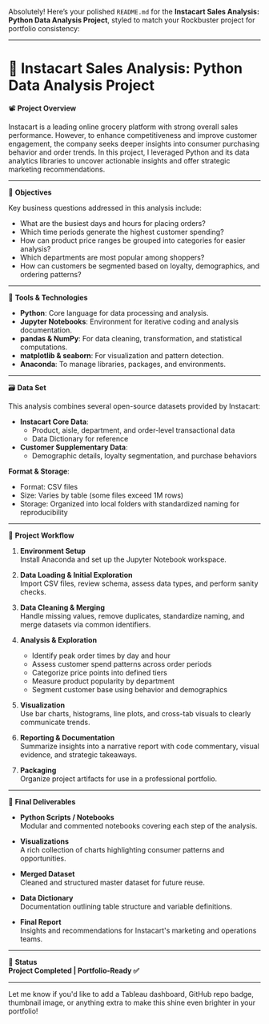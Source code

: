 Absolutely! Here’s your polished `README.md` for the **Instacart Sales Analysis: Python Data Analysis Project**, styled to match your Rockbuster project for portfolio consistency:

---

# 🛒 Instacart Sales Analysis: Python Data Analysis Project

📽️ **Project Overview**

Instacart is a leading online grocery platform with strong overall sales performance. However, to enhance competitiveness and improve customer engagement, the company seeks deeper insights into consumer purchasing behavior and order trends. In this project, I leveraged Python and its data analytics libraries to uncover actionable insights and offer strategic marketing recommendations.

---

🎯 **Objectives**

Key business questions addressed in this analysis include:

- What are the busiest days and hours for placing orders?
- Which time periods generate the highest customer spending?
- How can product price ranges be grouped into categories for easier analysis?
- Which departments are most popular among shoppers?
- How can customers be segmented based on loyalty, demographics, and ordering patterns?

---

🧰 **Tools & Technologies**

- **Python**: Core language for data processing and analysis.
- **Jupyter Notebooks**: Environment for iterative coding and analysis documentation.
- **pandas & NumPy**: For data cleaning, transformation, and statistical computations.
- **matplotlib & seaborn**: For visualization and pattern detection.
- **Anaconda**: To manage libraries, packages, and environments.

---

🗃️ **Data Set**

This analysis combines several open-source datasets provided by Instacart:

- **Instacart Core Data**:
  - Product, aisle, department, and order-level transactional data
  - Data Dictionary for reference
- **Customer Supplementary Data**:
  - Demographic details, loyalty segmentation, and purchase behaviors

**Format & Storage**:
- Format: CSV files
- Size: Varies by table (some files exceed 1M rows)
- Storage: Organized into local folders with standardized naming for reproducibility

---

🚀 **Project Workflow**

1. **Environment Setup**  
   Install Anaconda and set up the Jupyter Notebook workspace.

2. **Data Loading & Initial Exploration**  
   Import CSV files, review schema, assess data types, and perform sanity checks.

3. **Data Cleaning & Merging**  
   Handle missing values, remove duplicates, standardize naming, and merge datasets via common identifiers.

4. **Analysis & Exploration**  
   - Identify peak order times by day and hour  
   - Assess customer spend patterns across order periods  
   - Categorize price points into defined tiers  
   - Measure product popularity by department  
   - Segment customer base using behavior and demographics

5. **Visualization**  
   Use bar charts, histograms, line plots, and cross-tab visuals to clearly communicate trends.

6. **Reporting & Documentation**  
   Summarize insights into a narrative report with code commentary, visual evidence, and strategic takeaways.

7. **Packaging**  
   Organize project artifacts for use in a professional portfolio.

---

📝 **Final Deliverables**

- **Python Scripts / Notebooks**  
  Modular and commented notebooks covering each step of the analysis.

- **Visualizations**  
  A rich collection of charts highlighting consumer patterns and opportunities.

- **Merged Dataset**  
  Cleaned and structured master dataset for future reuse.

- **Data Dictionary**  
  Documentation outlining table structure and variable definitions.

- **Final Report**  
  Insights and recommendations for Instacart's marketing and operations teams.

---

📌 **Status**  
**Project Completed | Portfolio-Ready ✅**

---

Let me know if you'd like to add a Tableau dashboard, GitHub repo badge, thumbnail image, or anything extra to make this shine even brighter in your portfolio!
